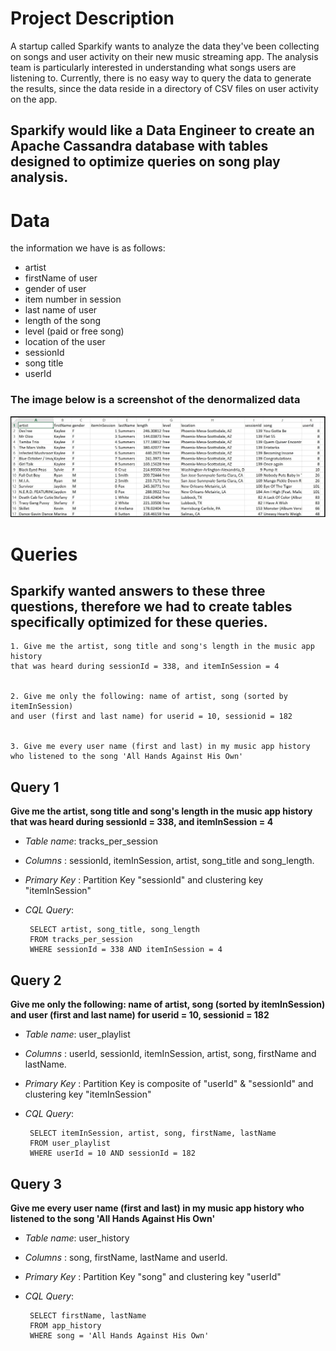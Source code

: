 # Project Description
A startup called Sparkify wants to analyze the data they've been collecting on songs and user activity on their new music streaming app. The analysis team is particularly interested in understanding what songs users are listening to. Currently, there is no easy way to query the data to generate the results, since the data reside in a directory of CSV files on user activity on the app.

## Sparkify would like a Data Engineer to create an Apache Cassandra database with tables designed to optimize queries on song play analysis.

# Data
the information we have is as follows:
  - artist
  - firstName of user
  - gender of user
  - item number in session
  - last name of user
  - length of the song
  - level (paid or free song)
  - location of the user
  - sessionId
  - song title
  - userId
### The image below is a screenshot of the denormalized data
![alt text](https://github.com/Katba-Caroline/Data_Modelling_Cassandra/blob/master/Cassandra.jpg)


# Queries
## Sparkify wanted answers to these three questions, therefore we had to create tables specifically optimized for these queries. 
    
    1. Give me the artist, song title and song's length in the music app history
    that was heard during sessionId = 338, and itemInSession = 4
    
    
    2. Give me only the following: name of artist, song (sorted by itemInSession)
    and user (first and last name) for userid = 10, sessionid = 182
    
    
    3. Give me every user name (first and last) in my music app history
    who listened to the song 'All Hands Against His Own'
    
    
## Query 1
  **Give me the artist, song title and song's length in the music app history that was heard during sessionId = 338, and itemInSession = 4**
  - *Table name*: tracks_per_session
  -  *Columns* : sessionId, itemInSession, artist, song_title and song_length.
  - *Primary Key* : Partition Key "sessionId" and clustering key "itemInSession"
  - *CQL Query*: 
         
         SELECT artist, song_title, song_length 
         FROM tracks_per_session
         WHERE sessionId = 338 AND itemInSession = 4

## Query 2
  **Give me only the following: name of artist, song (sorted by itemInSession) and user (first and last name) for userid = 10, sessionid = 182**
  - *Table name*: user_playlist
  -  *Columns* : userId, sessionId, itemInSession, artist, song, firstName and lastName.
  - *Primary Key* : Partition Key is composite of "userId" & "sessionId" and clustering key "itemInSession"
  - *CQL Query*: 
         
         SELECT itemInSession, artist, song, firstName, lastName
         FROM user_playlist
         WHERE userId = 10 AND sessionId = 182
         
         
## Query 3
  **Give me every user name (first and last) in my music app history who listened to the song 'All Hands Against His Own'**
  - *Table name*: user_history
  -  *Columns* : song, firstName, lastName and userId.
  - *Primary Key* : Partition Key "song" and clustering key "userId"
  - *CQL Query*: 
         
         SELECT firstName, lastName 
         FROM app_history 
         WHERE song = 'All Hands Against His Own'
